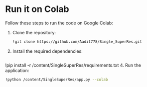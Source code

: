 # Run it on Colab

Follow these steps to run the code on Google Colab:

1. Clone the repository:
   ```bash
   !git clone https://github.com/Aadit778/Single_SuperRes.git
2. Install the required dependencies:
   ```bash
!pip install -r /content/SingleSuperRes/requirements.txt
4. Run the application:
```bash
!python /content/SingleSuperRes/app.py --colab
